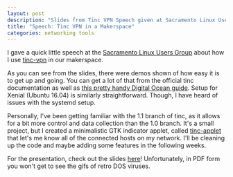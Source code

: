 ```yaml
---
layout: post
description: "Slides from Tinc VPN Speech given at Sacramento Linux Users Group on January 26th, 2017"
title: "Speech: Tinc VPN in a Makerspace"
categories: networking tools
---
```

I gave a quick little speech at the [Sacramento Linux Users Group](http://saclug.org) about how I use [tinc-vpn](http://www.tinc-vpn.org) in our makerspace.

As you can see from the slides, there were demos shown of how easy it is to get up and going. You can get a lot of that from the official tinc documentation as well as [this pretty handy Digital Ocean guide](https://www.digitalocean.com/community/tutorials/how-to-install-tinc-and-set-up-a-basic-vpn-on-ubuntu-14-04). Setup for Xenial (Ubuntu 16.04) is similarly straightforward. Though, I have heard of issues with the systemd setup.

Personally, I've been getting familiar with the 1.1 branch of tinc, as it allows for a bit more control and data collection than the 1.0 branch. It's a small project, but I created a minimalistic GTK indicator applet, called [tinc-applet](https://github.com/rjulian/tinc-applet) that let's me know all of the connected hosts on my network. I'll be cleaning up the code and maybe adding some features in the following weeks.

For the presentation, check out the slides [here](http://www.rjulian.net/assets/tinc_vpn_presentation.pdf)! Unfortunately, in PDF form you won't get to see the gifs of retro DOS viruses.
